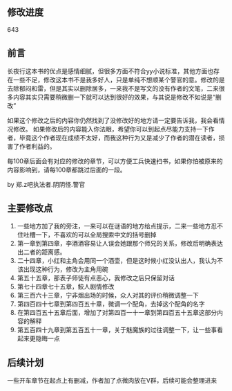 ## 修改进度
643

## 前言
长夜行这本书的优点是感情细腻，但很多方面不符合yy小说标准，其他方面也存在一些不足，修改这本书不是我多好人，只是单纯不想顺某个警官的意。修改的是去除郁闷和雷，但是其实以删除居多，一来我不是写文的没有作者的文笔，二来很多内容其实只需要稍微删一下就可以达到很好的效果，与其说是修改不如说是“删改”

如果这个修改之后的内容你仍然找到了没修改好的地方请一定要告诉我，我会看情况修改。
如果修改后的内容能入你法眼，希望你可以到起点尽能力支持一下作者，毕竟这个作者现在成绩不太好，而我这种行为又是减少了作者的潜在读者，损害了作者利益的。

每100章后面会有对应的修改的章节，可以方便工兵快速扫书，如果你怕被原来的内容影响到，请每100章都跳过后面的一段。

by 郑.z吧执法者.阴阴怪.警官

## 主要修改点

1. 一些地方加了我的旁注，一来可以在谜语的地方给点提示，二来一些地方忍不住吐槽一下，不喜欢的可以全局搜索中文的括号删掉
2. 第一章到第四章，李酒酒容易让人误会她跟那个师兄的关系，修改后明确表达出二者的距离感。
3. 二十四章，小红和主角会用同一个酒壶，但是这时候小红没认出人，我认为不该出现这种行为，修改为主角用碗
4. 第五十五章，那表子师徒有点恶心，我修改之后只保留对话
5. 第七十四章七十五章，鲛人剧情修改
6. 第三百六十三章，宁非烟出场的时候，众人对其的评价稍微调整一下
7. 第四百四十七章到第四百五十章，微调一个配角，去掉这个配角的名字
8. 在第四百五十五章后面，增加了对第四百一十一章到第四百五十五章这部分内容的解释
9. 第五百四十九章到第五百五十一章，关于魅魔族的过往调整一下，让一些事看起来更隐晦一点

## 后续计划
一些开车章节在起点上有删减，作者加了点微肉放在V群，后续可能会整理进来